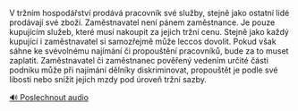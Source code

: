 
V tržním hospodářství prodává pracovník své služby, stejně jako ostatní lidé prodávají své zboží. Zaměstnavatel není pánem zaměstnance. Je pouze kupujícím služeb, které musí nakoupit za jejich tržní cenu. Stejně jako každý kupující i zaměstnavatel si samozřejmě může leccos dovolit. Pokud však sáhne ke svévolnému najímání či propouštění pracovníků, bude za to muset zaplatit. Zaměstnavatel či zaměstnanec pověřený vedením určité části podniku může při najímání dělníky diskriminovat, propouštět je podle své libosti nebo snížit jejich mzdy pod úroveň tržní sazby.

[🔊 Poslechnout audio](/data/7-paragraphs/audio/chapter_115/para_004-V-trnm-hospodstv-prodv-pracovnk-sv-sluby.mp3)
